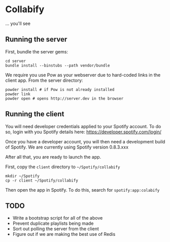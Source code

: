 # Collabify #

... you'll see

## Running the server ##

First, bundle the server gems:

    cd server
    bundle install --binstubs --path vendor/bundle

We require you use Pow as your webserver due to hard-coded links in the client app. From the server directory:

    powder install # if Pow is not already installed
    powder link
    powder open # opens http://server.dev in the browser

## Running the client ##

You will need developer credentials applied to your Spotify account. To do so, login with you Spotify details here: https://developer.spotify.com/login/

Once you have a developer account, you will then need a development build of Spotify. We are currently using Spotify version 0.8.3.xxx

After all that, you are ready to launch the app.

First, copy the `client` directory to `~/Spotify/collabify`

    mkdir ~/Spotify
    cp -r client ~/Spotify/collabify

Then open the app in Spotify. To do this, search for `spotify:app:colabify`

## TODO ##

* Write a bootstrap script for all of the above
* Prevent duplicate playlists being made
* Sort out polling the server from the client
* Figure out if we are making the best use of Redis
